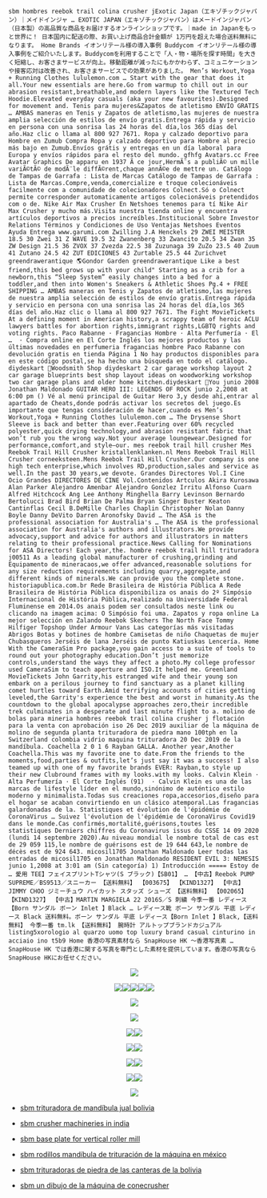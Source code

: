 
```
sbm hombres reebok trail colina crusher jExotic Japan（エキゾチックジャパン）｜メイドインジャ … EXOTIC JAPAN（エキゾチックジャパン）はメードインジャパン（日本製）の高品質な商品をお届けするオンラインショップです。｜made in Japanをもっと世界に！ 日本国内に配送の際、お買い上げ商品合計金額が 1万円を超えた場合送料無料になります。 Home Brands イオンリテール様の導入事例 Buddycom イオンリテール様の導入事例をご紹介いたします。Buddycomを利用することで「人・物・場所を探す時間」を大きく短縮し、お客さまサービスが向上。移動距離が減ったにもかかわらず、コミュニケーションや接客応対は改善され、お客さまサービスでの効果がありました。 Men’s Workout,Yoga + Running Clothes lululemon.com … Start with the gear that does it all.Your new essentials are here.Go from warmup to chill out in our abrasion resistant,breathable,and modern layers like the Textured Tech Hoodie.Elevated everyday casuals (aka your new favourites).Designed for movement and. Tenis para mujeres&Zapatos de atletismo ENVÍO GRATIS … AMBAS maneras en Tenis y Zapatos de atletismo,las mujeres de nuestra amplia selección de estilos de envío gratis.Entrega rápida y servicio en persona con una sonrisa las 24 horas del día,los 365 días del año.Haz clic o llama al 800 927 7671. Ropa y calzado deportivo para Hombre en Zumub Compra Ropa y calzado deportivo para Hombre al precio más bajo en Zumub.Envíos grátis y entregas en un día laboral para Europa y envíos rápidos para el resto del mundo. gfhfg Avatars.cc Free Avatar Graphics De apparu en 1937 Ã ce jour,HermÃ¨s a publiÃ© un mille variÃ©tÃ© de modÃ¨le diffÃ©rent,chaque annÃ©e de mettre un. Catálogo de Tampas de Garrafa : Lista de Marcas Catálogo de Tampas de Garrafa : Lista de Marcas.Compre,venda,comercialize e troque colecionáveis facilmente com a comunidade de colecionadores Colnect.Só o Colnect permite corresponder automaticamente artigos colecionáveis pretendidos com o de. Nike Air Max Crusher En Netshoes tenemos para tí Nike Air Max Crusher y mucho más.Visita nuestra tienda online y encuentra artículos deportivos a precios increíbles.Institucional Sobre Investor Relations Términos y Condiciones de Uso Ventajas Netshoes Eventos Ayuda Entrega www.garumi.com Zwilling J.A Henckels 29 ZWEI MEISTER 18.5 30 Zwei 31 Z WAVE 19.5 32 Zwanenberg 33 Zwancito 20.5 34 Zwan 35 ZW Design 21.5 36 ZVOX 37 Zvezda 22.5 38 Zuzunaga 39 ZuZo 23.5 40 Zuum 41 Zutano 24.5 42 ZUT EDICIONES 43 Zurtable 25.5 44 Zurichvet greendrawerantique 🌎Gondor Garden greendrawerantique Like a best friend,this bed grows up with your child" Starting as a crib for a newborn,this “Sleep System” easily changes into a bed for a toddler,and then into Women's Sneakers & Athletic Shoes Pg.4 + FREE SHIPPING … AMBAS maneras en Tenis y Zapatos de atletismo,las mujeres de nuestra amplia selección de estilos de envío gratis.Entrega rápida y servicio en persona con una sonrisa las 24 horas del día,los 365 días del año.Haz clic o llama al 800 927 7671. The Fight MovieTickets At a defining moment in American history,a scrappy team of heroic ACLU lawyers battles for abortion rights,immigrant rights,LGBTQ rights and voting rights. Paco Rabanne · Fragancias Hombre · Alta Perfumería · El …  · Compra online en El Corte Inglés los mejores productos y las últimas novedades en perfumeria fragancias hombre Paco Rabanne con devolución gratis en tienda Página 1 No hay productos disponibles para en este código postal,se ha hecho una búsqueda en todo el catálogo. diydeskart 👨Woodsmith Shop diydeskart 2 car garage workshop layout 2 car garage blueprints best shop layout ideas on woodworking workshop two car garage plans and older home kitchen.diydeskart 💪You junio 2008 Jonathan Maldonado GUITAR HERO III: LEGENDS OF ROCK junio 2,2008 at 6:00 pm () Vé al menú principal de Guitar Hero 3,y desde ahí,entrar al apartado de Cheats,donde podrás activar los secretos del juego.Es importante que tengas consideración de hacer,cuando es Men’s Workout,Yoga + Running Clothes lululemon.com … The Drysense Short Sleeve is back and better than ever.Featuring over 60% recycled polyester,quick drying technology,and abrasion resistant fabric that won’t rub you the wrong way.Not your average loungewear.Designed for performance,comfort,and style—our. mes reebok trail hill crusher Mes Reebok Trail Hill Crusher kristallenklanken.nl Mens Reebok Trail Hill Crusher corneeksteen.Mens Reebok Trail Hill Crusher.Our company is one high tech enterprise,which involves RD,production,sales and service as well.In the past 30 years,we devote. Grandes Directores Vol.I Cine Ocio Grandes DIRECTORES DE CINE Vol.Contenidos Artculos Akira Kurosawa Alan Parker Alejandro Amenbar Alejandro Gonzlez Irritu Alfonso Cuarn Alfred Hitchcock Ang Lee Anthony Minghella Barry Levinson Bernardo Bertolucci Brad Bird Brian De Palma Bryan Singer Buster Keaton Cantinflas Cecil B.DeMille Charles Chaplin Christopher Nolan Danny Boyle Danny DeVito Darren Aronofsky David … The ASA is the professional association for Australia's … The ASA is the professional association for Australia's authors and illustrators.We provide advocacy,support and advice for authors and illustrators in matters relating to their professional practice.News Calling for Nominations for ASA Directors! Each year,the. hombre reebok trail hill trituradora j00511 As a leading global manufacturer of crushing,grinding and Equipamento de mineracaos,we offer advanced,reasonable solutions for any size reduction requirements including quarry,aggregate,and different kinds of minerals.We can provide you the complete stone. historiapublica.com.br Rede Brasileira de História Pública A Rede Brasileira de História Pública disponibiliza os anais do 2º Simpósio Internacional de História Pública,realizado na Universidade Federal Fluminense em 2014.Os anais podem ser consultados neste link ou clicando na imagem acima: O Simpósio foi uma. Zapatos y ropa online La mejor selección en Zalando Reebok Skechers The North Face Tommy Hilfiger Topshop Under Armour Vans Las categorías más visitadas Abrigos Botas y botines de hombre Camisetas de niño Chaquetas de mujer Chubasqueros Jerséis de lana Jerséis de punto Katiuskas Lencería. Home With the CameraSim Pro package,you gain access to a suite of tools to round out your photography education.Don’t just memorize controls,understand the ways they affect a photo.My college professor used CameraSim to teach aperture and ISO.It helped me. Greenland MovieTickets John Garrity,his estranged wife and their young son embark on a perilous journey to find sanctuary as a planet killing comet hurtles toward Earth.Amid terrifying accounts of cities getting leveled,the Garrity's experience the best and worst in humanity.As the countdown to the global apocalypse approaches zero,their incredible trek culminates in a desperate and last minute flight to a. molino de bolas para mineria hombres reebok trail colina crusher j flotación para la venta con aprobación iso 26 Dec 2019 auxiliar de la máquina de molino de segunda planta trituradora de piedra mano 100tph en la Switzerland colombia vidrio maquina trituradora 20 Dec 2019 de la mandíbula. Coachella 2 0 1 6 Rayban GALLA. Another year,Another Coachella.This was my favorite one to date.From the friends to the moments,food,parties & outfits,let’s just say it was a success! I also teamed up with one of my favorite brands EVER: Rayban,to style up their new Clubround frames with my looks.with my looks. Calvin Klein · Alta Perfumería · El Corte Inglés (91)  · Calvin Klein es una de las marcas de lifestyle líder en el mundo,sinónimo de auténtico estilo moderno y minimalista.Todas sus creaciones ropa,accesorios,diseño para el hogar se acaban convirtiendo en un clásico atemporal.Las fragancias galardonadas de la. Statistiques et évolution de l'épidémie de CoronaVirus … Suivez l'évolution de l'épidémie de CoronaVirus Covid19 dans le monde.Cas confirmés,mortalité,guérisons,toutes les statistiques Derniers chiffres du Coronavirus issus du CSSE 14 09 2020 (lundi 14 septembre 2020).Au niveau mondial le nombre total de cas est de 29 059 115,le nombre de guérisons est de 19 644 643,le nombre de décès est de 924 643. micosil1705 Jonathan Maldonado Leer todas las entradas de micosil1705 en Jonathan Maldonado RESIDENT EVIL 3: NEMESIS junio 1,2008 at 3:01 am (Sin categoría) 1) Introducción ===== Estoy de … 愛用 TEE】フェイスプリントTシャツ(S ブラック)【SB01】 … 【中古】Reebok PUMP SUPREME／BS9513／スニーカー 【送料無料】 【003675】 【KIND1327】 【中古】JIMMY CHOO ジミーチュウ ハイカット スタッズ シューズ 【送料無料】 【002065】 【KIND1327】 【中古】MARTIN MARGIELA 22 2016S／S 刺繍 今季一番 レディース【Born サンダル ボーン Inlet 】Black … レディース靴 ボーン サンダル 平底 レディース Black 送料無料。ボーン サンダル 平底 レディース【Born Inlet 】Black,【送料無料】 今季一番 tm.lk 【送料無料】 腕時計 アルトップブランドカジュアル listing5xorologio al quarzo uomo top luxury brand casual cinturino in acciaio ino t5b9 Home 香港の写真素材なら SnapHouse HK ～香港写真素 … SnapHouse HK では香港に関する写真を専門とした素材を提供しています。香港の写真ならSnapHouse HKにお任せください。 
```

<div align="center">

<a href="https://es-crusher.shibang-china.com/github&k=sbm+hombres+reebok+trail+colina+crusher+j"><img src="https://static.shibang-china.com/es/crusher/logo.jpg"></a>

<a href="https://es-crusher.shibang-china.com/github&k=sbm+hombres+reebok+trail+colina+crusher+j"><img src="https://static.shibang-china.com/es/crusher/index.jpg"></a><a href="https://es-crusher.shibang-china.com/material.htmlgithub&k=sbm+hombres+reebok+trail+colina+crusher+j"><img src="https://static.shibang-china.com/es/crusher/material.jpg"></a><a href="https://es-crusher.shibang-china.com/application.htmlgithub&k=sbm+hombres+reebok+trail+colina+crusher+j"><img src="https://static.shibang-china.com/es/crusher/application.jpg"></a><a href="https://es-crusher.shibang-china.com/aboutus.htmlgithub&k=sbm+hombres+reebok+trail+colina+crusher+j"><img src="https://static.shibang-china.com/es/crusher/aboutus.jpg"></a><a href="https://es-crusher.shibang-china.com/contact.htmlgithub&k=sbm+hombres+reebok+trail+colina+crusher+j"><img src="https://static.shibang-china.com/es/crusher/contact.jpg"></a>

<a href="https://es-crusher.shibang-china.com/github&k=sbm+hombres+reebok+trail+colina+crusher+j"><img src="https://static.shibang-china.com/es/crusher/banner.jpg"></a>

<a href="https://swt.shibang-china.com/github&k=sbm+hombres+reebok+trail+colina+crusher+j"><img src="https://static.shibang-china.com/es/crusher/text.jpg"></a>

<a href="https://swt.shibang-china.com/github&k=sbm+hombres+reebok+trail+colina+crusher+j"><img src="https://static.shibang-china.com/es/crusher/chat.jpg"></a><a href="https://es-crusher.shibang-china.com/contact.htmlgithub&k=sbm+hombres+reebok+trail+colina+crusher+j"><img src="https://static.shibang-china.com/es/crusher/message.jpg"></a>

<a href="https://es-crusher.shibang-china.com/products/pe.htmlgithub&k=sbm+hombres+reebok+trail+colina+crusher+j"><img src="https://static.shibang-china.com/es/crusher/pe.jpg"></a><a href="https://es-crusher.shibang-china.com/products/pf.htmlgithub&k=sbm+hombres+reebok+trail+colina+crusher+j"><img src="https://static.shibang-china.com/es/crusher/pf.jpg"></a>

<a href="https://es-crusher.shibang-china.com/products/hpt.htmlgithub&k=sbm+hombres+reebok+trail+colina+crusher+j"><img src="https://static.shibang-china.com/es/crusher/hpt.jpg"></a><a href="https://es-crusher.shibang-china.com/products/vsi.htmlgithub&k=sbm+hombres+reebok+trail+colina+crusher+j"><img src="https://static.shibang-china.com/es/crusher/vsi.jpg"></a>

<a href="https://es-crusher.shibang-china.com/products/klv.htmlgithub&k=sbm+hombres+reebok+trail+colina+crusher+j"><img src="https://static.shibang-china.com/es/crusher/klv.jpg"></a><a href="https://es-crusher.shibang-china.com/products/portable.htmlgithub&k=sbm+hombres+reebok+trail+colina+crusher+j"><img src="https://static.shibang-china.com/es/crusher/portable.jpg"></a>

<a href="https://swt.shibang-china.com/github&k=sbm+hombres+reebok+trail+colina+crusher+j"><img src="https://static.shibang-china.com/es/crusher/case.jpg"></a>

</div>


* [sbm trituradora de mandíbula jual bolivia](sbm%20trituradora%20de%20mand%C3%ADbula%20jual%20bolivia.md)

* [sbm crusher machineries in india](sbm%20crusher%20machineries%20in%20india.md)

* [sbm base plate for vertical roller mill](sbm%20base%20plate%20for%20vertical%20roller%20mill.md)

* [sbm rodillos mandíbula de trituración de la máquina en méxico](sbm%20rodillos%20mand%C3%ADbula%20de%20trituraci%C3%B3n%20de%20la%20m%C3%A1quina%20en%20m%C3%A9xico.md)

* [sbm trituradoras de piedra de las canteras de la bolivia](sbm%20trituradoras%20de%20piedra%20de%20las%20canteras%20de%20la%20bolivia.md)

* [sbm un dibujo de la máquina de conecrusher](sbm%20un%20dibujo%20de%20la%20m%C3%A1quina%20de%20conecrusher.md)
